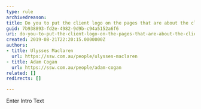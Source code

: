 ```yaml
---
type: rule
archivedreason: 
title: Do you to put the client logo on the pages that are about the client's project only?
guid: 7b938893-fd2e-4982-9d9b-c94a5152a6f6
uri: do-you-to-put-the-client-logo-on-the-pages-that-are-about-the-clients-project-only
created: 2019-08-21T22:20:15.0000000Z
authors:
- title: Ulysses Maclaren
  url: https://ssw.com.au/people/ulysses-maclaren
- title: Adam Cogan
  url: https://ssw.com.au/people/adam-cogan
related: []
redirects: []

---
```



Enter Intro Text
<br><excerpt class='endintro'></excerpt><br>



